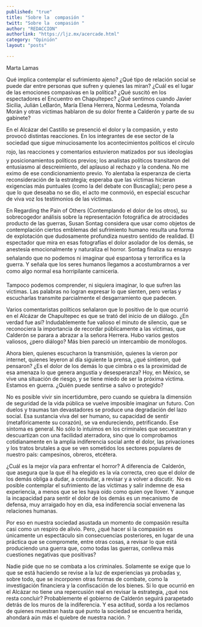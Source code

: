 ```yaml
---
published: "true"
title: "Sobre la  compasión "
twitt: "Sobre la  compasión "
author: "REDACCION"
authorlink: "https://ljz.mx/acercade.html"
category: "Opinión"
layout: "posts"

---
```



  Marta Lamas



Qué implica contemplar el sufrimiento ajeno? ¿Qué tipo de relación social se puede dar entre personas que sufren y quienes las miran? ¿Cuál es el lugar de las emociones compasivas en la política? ¿Qué suscitó en los espectadores el Encuentro en Chapultepec? ¿Qué sentimos cuando Javier Sicilia, Julián LeBarón, María Elena Herrera, Norma Ledesma, Yolanda Morán y otras víctimas hablaron de su dolor frente a Calderón y parte de su gabinete?  

  En el Alcázar del Castillo se presenció el dolor y la compasión, y esto provocó distintas reacciones. En los integrantes de ese sector de la sociedad que sigue minuciosamente los acontecimientos políticos el círculo rojo, las reacciones y comentarios estuvieron matizados por sus ideologías y posicionamientos políticos previos; los analistas políticos transitaron del entusiasmo al descreimiento, del aplauso al rechazo y la condena. No me eximo de ese condicionamiento previo. Yo alentaba la esperanza de cierta reconsideración de la estrategia; esperaba que las víctimas hicieran exigencias más puntuales (como la del debate con Buscaglia); pero pese a que lo que deseaba no se dio, el acto me conmovió, en especial escuchar de viva voz los testimonios de las víctimas.



  En Regarding the Pain of Others (Contemplando el dolor de los otros), su sobrecogedor análisis sobre la representación fotográfica de atrocidades producto de las guerras, Susan Sontag considera que usar como objetos de contemplación ciertos emblemas del sufrimiento humano resulta una forma de explotación que dudosamente profundiza nuestro sentido de realidad. El espectador que mira en esas fotografías el dolor asolador de los demás, se anestesia emocionalmente y naturaliza el horror. Sontag finaliza su ensayo señalando que no podemos ni imaginar qué espantosa y terrorífica es la guerra. Y señala que los seres humanos llegamos a acostumbrarnos a ver como algo normal esa horripilante carnicería.



  Tampoco podemos comprender, ni siquiera imaginar, lo que sufren las víctimas. Las palabras no logran expresar lo que sienten, pero verlas y escucharlas transmite parcialmente el desgarramiento que padecen.



  Varios comentaristas políticos señalaron que lo positivo de lo que ocurrió en el Alcázar de Chapultepec es que se trató del inicio de un diálogo. ¿En verdad fue así? Indudablemente fue valioso el minuto de silencio, que se reconociera la importancia de recordar públicamente a las víctimas, que Calderón se parara a abrazar a la señora Herrera. Hubo varios gestos valiosos, ¿pero diálogo? Más bien pareció un intercambio de monólogos.



  Ahora bien, quienes escucharon la transmisión, quienes la vieron por internet, quienes leyeron al día siguiente la prensa, ¿qué sintieron, qué pensaron? ¿Es el dolor de los demás lo que cimbra o es la proximidad de esa amenaza lo que genera angustia y desesperanza? Hoy, en México, se vive una situación de riesgo, y se tiene miedo de ser la próxima víctima. Estamos en guerra. ¿Quién puede sentirse a salvo o protegido?



  No es posible vivir sin incertidumbre, pero cuando se quiebra la dimensión de seguridad de la vida pública se vuelve imposible imaginar un futuro. Con duelos y traumas tan devastadores se produce una degradación del lazo social. Esa sustancia viva del ser humano, su capacidad de sentir (metafóricamente su corazón), se va endureciendo, petrificando. Ese síntoma es general. No sólo lo intuimos en los criminales que secuestran y descuartizan con una facilidad aterradora, sino que lo comprobamos cotidianamente en la amplia indiferencia social ante el dolor, las privaciones y los tratos brutales a que se ven sometidos los sectores populares de nuestro país: campesinos, obreros, etcétera.



  ¿Cuál es la mejor vía para enfrentar el horror? A diferencia de  Calderón, que asegura que la que él ha elegido es la vía correcta, creo que el dolor de los demás obliga a dudar, a consultar, a revisar y a volver a discutir.  No es posible contemplar el sufrimiento de las víctimas y salir indemne de esa experiencia, a menos que se les haya oído como quien oye llover. Y aunque la incapacidad para sentir el dolor de los demás es un mecanismo de defensa, muy arraigado hoy en día, esa indiferencia social envenena las relaciones humanas.



  Por eso en nuestra sociedad asustada un momento de compasión resulta casi como un respiro de alivio. Pero, ¿qué hacer si la compasión es únicamente un espectáculo sin consecuencias posteriores, en lugar de una práctica que se compromete, entre otras cosas, a revisar lo que está produciendo una guerra que, como todas las guerras, conlleva más cuestiones negativas que positivas?



  Nadie pide que no se combata a los criminales. Solamente se exige que lo que se está haciendo se revise a la luz de experiencias ya probadas y, sobre todo, que se incorporen otras formas de combate, como la investigación financiera y la confiscación de los bienes. Si lo que ocurrió en el Alcázar no tiene una repercusión real en revisar la estrategia, ¿qué nos resta concluir? Probablemente el gobierno de Calderón seguirá parapetado detrás de los muros de la indiferencia. Y esa actitud, sorda a los reclamos de quienes muestran hasta qué punto la sociedad se encuentra herida, ahondará aún más el quiebre de nuestra nación. ?

